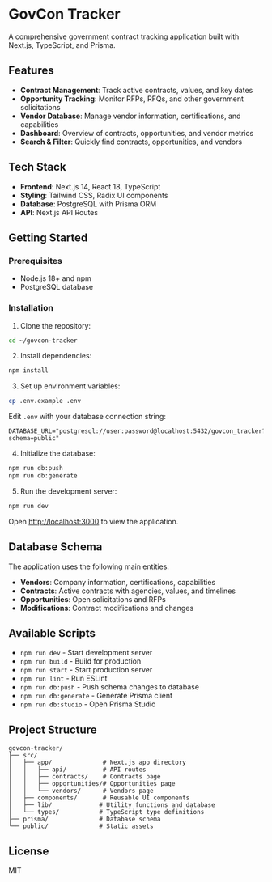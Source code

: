 # GovCon Tracker

A comprehensive government contract tracking application built with Next.js, TypeScript, and Prisma.

## Features

- **Contract Management**: Track active contracts, values, and key dates
- **Opportunity Tracking**: Monitor RFPs, RFQs, and other government solicitations
- **Vendor Database**: Manage vendor information, certifications, and capabilities
- **Dashboard**: Overview of contracts, opportunities, and vendor metrics
- **Search & Filter**: Quickly find contracts, opportunities, and vendors

## Tech Stack

- **Frontend**: Next.js 14, React 18, TypeScript
- **Styling**: Tailwind CSS, Radix UI components
- **Database**: PostgreSQL with Prisma ORM
- **API**: Next.js API Routes

## Getting Started

### Prerequisites

- Node.js 18+ and npm
- PostgreSQL database

### Installation

1. Clone the repository:
```bash
cd ~/govcon-tracker
```

2. Install dependencies:
```bash
npm install
```

3. Set up environment variables:
```bash
cp .env.example .env
```
Edit `.env` with your database connection string:
```
DATABASE_URL="postgresql://user:password@localhost:5432/govcon_tracker?schema=public"
```

4. Initialize the database:
```bash
npm run db:push
npm run db:generate
```

5. Run the development server:
```bash
npm run dev
```

Open [http://localhost:3000](http://localhost:3000) to view the application.

## Database Schema

The application uses the following main entities:

- **Vendors**: Company information, certifications, capabilities
- **Contracts**: Active contracts with agencies, values, and timelines
- **Opportunities**: Open solicitations and RFPs
- **Modifications**: Contract modifications and changes

## Available Scripts

- `npm run dev` - Start development server
- `npm run build` - Build for production
- `npm run start` - Start production server
- `npm run lint` - Run ESLint
- `npm run db:push` - Push schema changes to database
- `npm run db:generate` - Generate Prisma client
- `npm run db:studio` - Open Prisma Studio

## Project Structure

```
govcon-tracker/
├── src/
│   ├── app/              # Next.js app directory
│   │   ├── api/          # API routes
│   │   ├── contracts/    # Contracts page
│   │   ├── opportunities/# Opportunities page
│   │   └── vendors/      # Vendors page
│   ├── components/       # Reusable UI components
│   ├── lib/             # Utility functions and database
│   └── types/           # TypeScript type definitions
├── prisma/              # Database schema
└── public/              # Static assets
```

## License

MIT